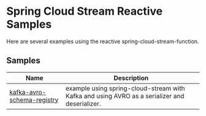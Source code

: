 # Spring Cloud Stream Reactive Samples
Here are several examples using the reactive spring-cloud-stream-function.

## Samples
| Name | Description |
| ------ | ------ |
| [kafka-avro-schema-registry](http://github.com) | example using spring-cloud-stream with Kafka and using AVRO as a serializer and deserializer. |
